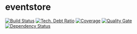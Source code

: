 # eventstore

[![Build Status](https://travis-ci.org/cpollet/eventstore.svg?branch=master)](https://travis-ci.org/cpollet/eventstore)
[![Tech. Debt Ratio](https://sonarcloud.io/api/badges/measure?key=net.cpollet.es:es&metric=sqale_debt_ratio)](https://sonarcloud.io/dashboard/index/net.cpollet.es:es)
[![Coverage](https://sonarcloud.io/api/badges/measure?key=net.cpollet.es:es&metric=coverage)](https://sonarcloud.io/dashboard/index/net.cpollet.es:es)
[![Quality Gate](https://sonarcloud.io/api/badges/gate?key=net.cpollet.es:es)](https://sonarcloud.io/dashboard/index/net.cpollet.es:es)
[![Dependency Status](https://www.versioneye.com/user/projects/5a4543fc0fb24f003f7a019b/badge.svg)](https://www.versioneye.com/user/projects/5a4543fc0fb24f003f7a019b)
